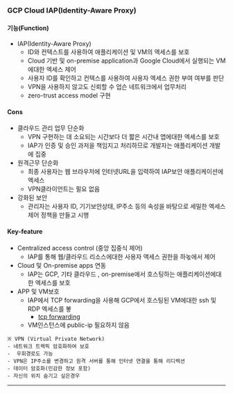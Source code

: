﻿### GCP Cloud IAP(Identity-Aware Proxy)
#### 기능(Function)
- IAP(Identity-Aware Proxy)
	- ID와 컨텍스트를 사용하여 애플리케이션 및 VM의 엑세스를 보호 
	- Cloud 기반 및 on-premise application과 Google Cloud에서 실행되는 VM에대한 엑세스 제어
	- 사용자 ID를 확인하고 컨텍스를 사용하여 사용자 엑세스 권한 부여 여부를 판단
	- VPN을 사용하지 않고도 신뢰할 수 업슨 네트워크에서 업무처리
	- zero-trust access model 구현
#### Cons
- 클라우드 관리 업무 단순화
	- VPN 구현하는 데 소요되는 시간보다 더 짧은 시간내 앱에대한 엑세스를 보호
	- IAP가 인증 및 승인 과저을 책임지고 처리하므로 개발자는 애플리케이션 개발에 집중
- 원격근무 단순화
	- 최종 사용자는 웹 브라우저에 인터넷URL을 입력하여 IAP보안 애플리케이션에 엑세스
	- VPN클라이언트는 필요 없음
- 강화된 보안
	- 관리자는 사용자 ID, 기기보안상태, IP주소 등의 속성을 바탕으로 세밀한 엑세스 제어 정책을 만들고 시행
#### Key-feature
- Centralized access control (중앙 집중식 제어)
	- IAP를 통해 웹/클라우드 리소스에대한 사용자 액세스 권한을 하녻에서 제어
- Cloud 및 On-premise apps 연동
	- IAP는 GCP, 기타 클라우드 , on-premise에서 호스팅하는 애플리케이션에대한 엑세스를 보호
- APP 및 VM보호
	- IAP에서 TCP forwarding을 사용해 GCP에서 호스팅된 VM에대한 ssh 및 RDP 엑세스를 봏
		- [tcp forwarding](https://cloud.google.com/iap/docs/tcp-forwarding-overview)
	- VM인스턴스에 public-ip 필요하지 않음
	
```
※ VPN (Virtual Private Network)
- 네트워크 트랙픽 암호화하여 보호 
-  우회경로도 가능
- VPN은 IP주소를 변경하고 원격 서버를 통해 인터넷 연결을 통해 리디렉션
- 데이터 암호화(민감한 정보 포함)
- 자신의 위치 숨기고 싶은경우
```
---
